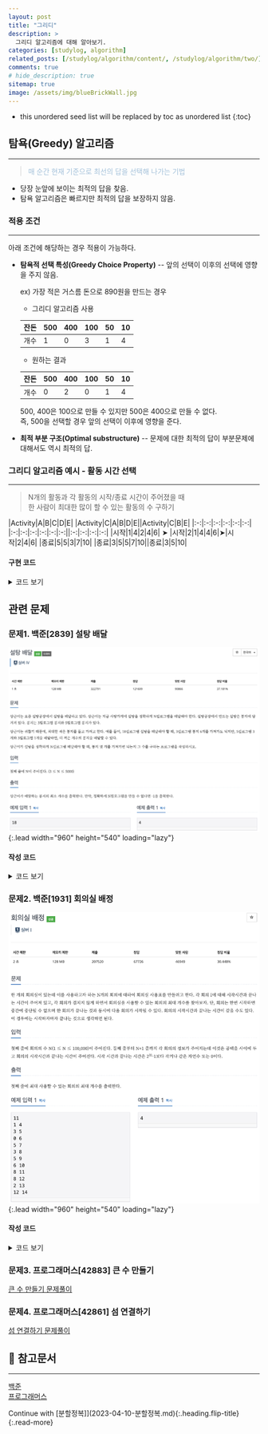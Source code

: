 ```yaml
---
layout: post
title: "그리디"
description: >
  그리디 알고리즘에 대해 알아보기.
categories: [studylog, algorithm]
related_posts: [/studylog/algorithm/content/, /studylog/algorithm/two/]
comments: true
# hide_description: true
sitemap: true
image: /assets/img/blueBrickWall.jpg
---
```


* this unordered seed list will be replaced by toc as unordered list 
{:toc}

## 탐욕(Greedy) 알고리즘
<hr/>

> <font color="#A3C1DA">매 순간 현재 기준으로 최선의 답을 선택해 나가는 기법</font>

- 당장 눈앞에 보이는 최적의 답을 찾음.
- 탐욕 알고리즘은 빠르지만 최적의 답을 보장하지 않음.

### 적용 조건 
<hr/>

아래 조건에 해당하는 경우 적용이 가능하다.

- **탐욕적 선택 특성(Greedy Choice Property)**
    -- 앞의 선택이 이후의 선택에 영향을 주지 않음.

    ex) 가장 적은 거스름 돈으로 890원을 만드는 경우

    - 그리디 알고리즘 사용

    | 잔돈 | 500 | 400 | 100 | 50 | 10 |
    |------|-----|-----|-----|----|----|
    | 개수 |  1  |  0  |  3  | 1  | 4  |

    - 원하는 결과

    | 잔돈 | 500 | 400 | 100 | 50 | 10 |
    |------|-----|-----|-----|----|----|
    | 개수 |  0  |  2  |  0  | 1  | 4  |

    500, 400은 100으로 만들 수 있지만 500은 400으로 만들 수 없다.<br>
    즉, 500을 선택할 경우 앞의 선택이 이후에 영향을 준다. 

- **최적 부분 구조(Optimal substructure)**
-- 문제에 대한 최적의 답이 부분문제에 대해서도 역시 최적의 답.

### 그리디 알고리즘 예시 - 활동 시간 선택
<hr/>

> N개의 활동과 각 활동의 시작/종료 시간이 주어졌을 때<br>한 사람이 최대한 많이 할 수 있는 활동의 수 구하기

|Activity|A|B|C|D|E| |Activity|C|A|B|D|E||Activity|C|B|E|
|:-:|:-:|:-:|:-:|:-:|:-:| |:-:|:-:|:-:|:-:|:-:|:-:||:-:|:-:|:-:|:-:|
|시작|1|4|2|4|6| ➤ |시작|2|1|4|4|6|➤|시작|2|4|6|
|종료|5|5|3|7|10| |종료|3|5|5|7|10||종료|3|5|10|

#### 구현 코드

<details>
<summary>코드 보기</summary>
<div markdown="1">
![image](/assets/study/algorithm/greedy/greedyEx.png){:.lead width="960" height="540" loading="lazy"}
<hr/>
</div>
</details>

## 관련 문제
### 문제1. 백준[2839] 설탕 배달
![image](/assets/study/algorithm/greedy/bj2839a.png){:.lead width="960" height="540" loading="lazy"}

#### 작성 코드
<details>
<summary>코드 보기</summary>
<div markdown="1">
![image](/assets/study/algorithm/greedy/bj2839b.png){:.lead width="960" height="540" loading="lazy"}
<hr/>
</div>
</details>

### 문제2. 백준[1931] 회의실 배정
![image](/assets/study/algorithm/greedy/bj1931a.png){:.lead width="960" height="540" loading="lazy"}

#### 작성 코드

<details>
<summary>코드 보기</summary>
<div markdown="1">
![image](/assets/study/algorithm/greedy/bj1931b.png){:.lead width="960" height="540" loading="lazy"}
<hr/>
</div>
</details>

### 문제3. 프로그래머스[42883] 큰 수 만들기
<a href="https://github.com/blubincod/study/blob/main/algorithm/greedy/pg_L2_42883_making_big_number.java">큰 수 만들기 문제풀이</a>

### 문제4. 프로그래머스[42861] 섬 연결하기
<a href="https://github.com/blubincod/study/blob/main/algorithm/greedy/pg_L3_42861_connecting_island.java">섬 연결하기 문제풀이</a>

## 📄 참고문서
<hr/>
<a href="https://www.acmicpc.net/">백준</a><br>
<a href="https://school.programmers.co.kr/">프로그래머스</a> 

Continue with [분할정복]](2023-04-10-분할정복.md){:.heading.flip-title}
{:.read-more}